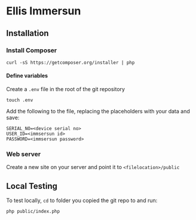 # Ellis Immersun

## Installation

### Install Composer
```shell
curl -sS https://getcomposer.org/installer | php
```

#### Define variables
Create a `.env` file in the root of the git repository
```shell
touch .env
```

Add the following to the file, replacing the placeholders with your data and save:
```shell
SERIAL_NO=<device serial no>
USER_ID=<immsersun id>
PASSWORD=<immsersun password>
```

### Web server
Create a new site on your server and point it to `<filelocation>/public`

## Local Testing
To test locally, `cd` to folder you copied the git repo to and run:
```shell
php public/index.php
```
